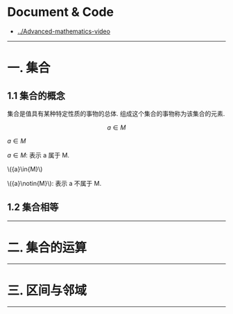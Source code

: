 
# Document & Code

* [../Advanced-mathematics-video](https://github.com/zozospider/note/blob/master/base/Advanced-mathematics/Advanced-mathematics-video.md)

---

# 一. 集合

## 1.1 集合的概念

集合是值具有某种特定性质的事物的总体. 组成这个集合的事物称为该集合的元素.

$${a}\in{M}$$

${a}\in{M}$

${a}\in{M}$: 表示 a 属于 M.

\\({a}\in{M}\\)

\\({a}\notin{M}\\): 表示 a 不属于 M.



## 1.2 集合相等

---

# 二. 集合的运算

---

# 三. 区间与邻域

---
